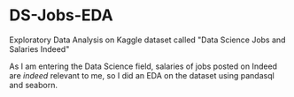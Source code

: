 # DS-Jobs-EDA
Exploratory Data Analysis on Kaggle dataset called "Data Science Jobs and Salaries Indeed" 

As I am entering the Data Science field, salaries of jobs posted on Indeed are _indeed_ relevant to me, so I did an EDA on the dataset using pandasql and seaborn. 
